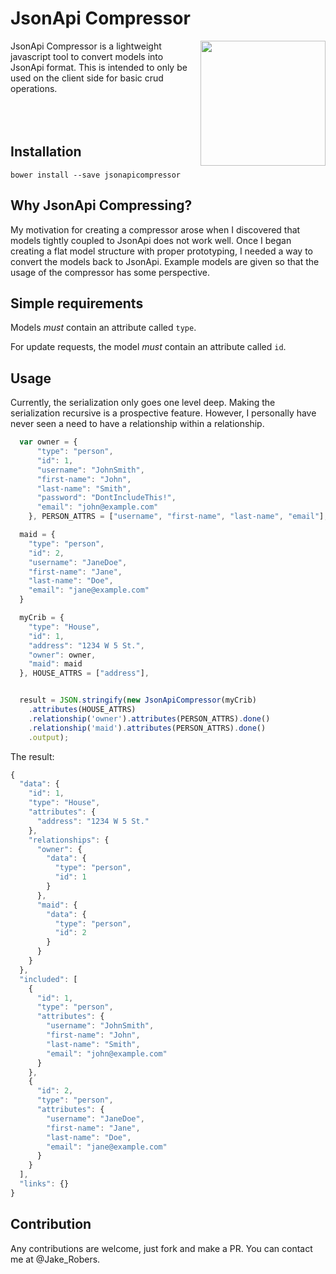 # JsonApi Compressor

<img align="right" height="200" src="http://i.imgur.com/wgvN7LN.png">

JsonApi Compressor is a lightweight javascript tool to convert models into JsonApi format. This is intended to only be used on the client side for basic crud operations.
<br />
<br />
<br />
<br />

## Installation

```
bower install --save jsonapicompressor
```

## Why JsonApi Compressing?

My motivation for creating a compressor arose when I discovered that models tightly coupled to JsonApi does not work well. Once I began creating a flat model structure with proper prototyping, I needed a way to convert the models back to JsonApi. Example models are given so that the usage of the compressor has some perspective.

## Simple requirements

Models _must_ contain an attribute called `type`.

For update requests, the model _must_ contain an attribute called `id`.

##  Usage
Currently, the serialization only goes one level deep. Making the serialization recursive is a prospective feature. However, I personally have never seen a need to have a relationship within a relationship.

```javascript
  var owner = {
      "type": "person",
      "id": 1,
      "username": "JohnSmith",
      "first-name": "John",
      "last-name": "Smith",
      "password": "DontIncludeThis!",
      "email": "john@example.com"
    }, PERSON_ATTRS = ["username", "first-name", "last-name", "email"],

  maid = {
    "type": "person",
    "id": 2,
    "username": "JaneDoe",
    "first-name": "Jane",
    "last-name": "Doe",
    "email": "jane@example.com"
  }

  myCrib = {
    "type": "House",
    "id": 1,
    "address": "1234 W 5 St.",
    "owner": owner,
    "maid": maid
  }, HOUSE_ATTRS = ["address"],


  result = JSON.stringify(new JsonApiCompressor(myCrib)
    .attributes(HOUSE_ATTRS)
    .relationship('owner').attributes(PERSON_ATTRS).done()
    .relationship('maid').attributes(PERSON_ATTRS).done()
    .output);
```

The result:
```javascript
{
  "data": {
    "id": 1,
    "type": "House",
    "attributes": {
      "address": "1234 W 5 St."
    },
    "relationships": {
      "owner": {
        "data": {
          "type": "person",
          "id": 1
        }
      },
      "maid": {
        "data": {
          "type": "person",
          "id": 2
        }
      }
    }
  },
  "included": [
    {
      "id": 1,
      "type": "person",
      "attributes": {
        "username": "JohnSmith",
        "first-name": "John",
        "last-name": "Smith",
        "email": "john@example.com"
      }
    },
    {
      "id": 2,
      "type": "person",
      "attributes": {
        "username": "JaneDoe",
        "first-name": "Jane",
        "last-name": "Doe",
        "email": "jane@example.com"
      }
    }
  ],
  "links": {}
}
```


## Contribution
Any contributions are welcome, just fork and make a PR. You can contact me at @Jake_Robers.
